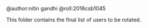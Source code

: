 @author:nitin gandhi
@roll:2016csb1045

This folder contains the final list of users to be rotated.
